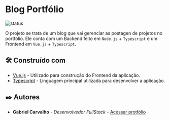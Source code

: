 # Blog Portfólio

![status](https://img.shields.io/badge/STATUS-EM%20DESENVOLVIMENTO-%23E8FF01&?style=flat-square&logo=typescript)

O projeto se trata de um blog que vai gerenciar as postagen de projetos no portfólio. Ele conta com um Backend feito em `Node.js` + `Typescript` e um Frontend em `Vue.js` + `Typescript`.

## 🛠️ Construído com

* [Vue.js](https://vuejs.org/) - Utilizado para construção do Frontend da aplicação.
* [Typescript](https://www.typescriptlang.org/) - Linguagem principal utilizada para desenvolver a aplicação.

## ✒️ Autores

* **Gabriel Carvalho** - *Desenvolvedor FullStack* - [Acessar protfólio](https://gabrielcarvalho.tech)
